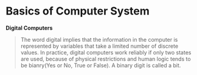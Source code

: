 # **Basics of Computer System**
**Digital Computers**
>The word digital implies that the information in the computer is represented by variables that take a limited number of discrete values. In practice, digital computers work reliably if only two states are used, because of physical restrictions and human logic tends to be bianry(Yes or No, True or False).
>A binary digit is called a bit. 
